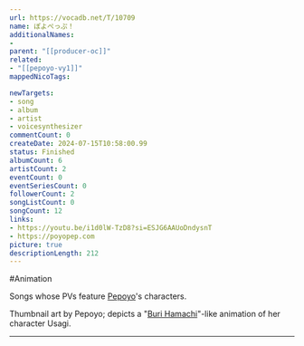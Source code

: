 ```yaml
---
url: https://vocadb.net/T/10709
name: ぽよぺっぷ！
additionalNames: 
- 
parent: "[[producer-oc]]"
related:
- "[[pepoyo-vy1]]"
mappedNicoTags:

newTargets:
- song
- album
- artist
- voicesynthesizer
commentCount: 0
createDate: 2024-07-15T10:58:00.99
status: Finished
albumCount: 6
artistCount: 2
eventCount: 0
eventSeriesCount: 0
followerCount: 2
songListCount: 0
songCount: 12
links: 
- https://youtu.be/i1d0lW-TzD8?si=ESJG6AAUoDndysnT
- https://poyopep.com
picture: true
descriptionLength: 212
---
```


#Animation

Songs whose PVs feature [Pepoyo](https://vocadb.net/Ar/90014)'s characters.

Thumbnail art by Pepoyo; depicts a "[Buri Hamachi](https://www.youtube.com/watch?v=FjyzkLtRHkc)"-like animation of her character Usagi.

---

